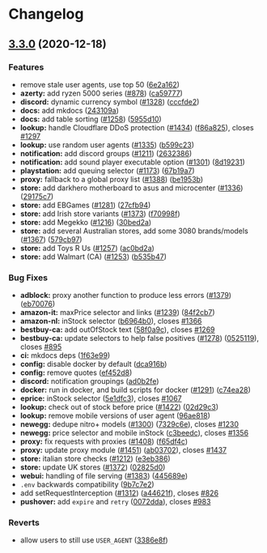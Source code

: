 # Changelog

## [3.3.0](https://www.github.com/rchenzheng/streetmerchant/compare/v3.2.0...v3.3.0) (2020-12-18)


### Features

* remove stale user agents, use top 50 ([6e2a162](https://www.github.com/rchenzheng/streetmerchant/commit/6e2a16238c54bc448f3ae5243ef8729f384ea59b))
* **azerty:** add ryzen 5000 series  ([#878](https://www.github.com/rchenzheng/streetmerchant/issues/878)) ([ca59777](https://www.github.com/rchenzheng/streetmerchant/commit/ca59777917777401affc5b72a68238983f286237))
* **discord:** dynamic currency symbol ([#1328](https://www.github.com/rchenzheng/streetmerchant/issues/1328)) ([cccfde2](https://www.github.com/rchenzheng/streetmerchant/commit/cccfde245affc11506c69d1ef6c30c09953307d4))
* **docs:** add mkdocs ([243109a](https://www.github.com/rchenzheng/streetmerchant/commit/243109a4ffdfe1d1efe961af0b5cf28fd7e6ef1d))
* **docs:** add table sorting ([#1258](https://www.github.com/rchenzheng/streetmerchant/issues/1258)) ([5955d10](https://www.github.com/rchenzheng/streetmerchant/commit/5955d10a7f2106c5ae1275fadacf2945626ca008))
* **lookup:** handle Cloudflare DDoS protection ([#1434](https://www.github.com/rchenzheng/streetmerchant/issues/1434)) ([f86a825](https://www.github.com/rchenzheng/streetmerchant/commit/f86a8259f37f0ed25b00e243b29aa28c3e68bdff)), closes [#1297](https://www.github.com/rchenzheng/streetmerchant/issues/1297)
* **lookup:** use random user agents ([#1335](https://www.github.com/rchenzheng/streetmerchant/issues/1335)) ([b599c23](https://www.github.com/rchenzheng/streetmerchant/commit/b599c23b51735212e5369ce03a44bbd1bccafa42))
* **notification:** add discord groups ([#1211](https://www.github.com/rchenzheng/streetmerchant/issues/1211)) ([2632386](https://www.github.com/rchenzheng/streetmerchant/commit/2632386a5b99f3b23166e88f92af809f0036a6b7))
* **notification:** add sound player executable option ([#1301](https://www.github.com/rchenzheng/streetmerchant/issues/1301)) ([8d19231](https://www.github.com/rchenzheng/streetmerchant/commit/8d192317badfd71a7cd8f0115ba9e6fc951c1874))
* **playstation:** add queuing selector ([#1173](https://www.github.com/rchenzheng/streetmerchant/issues/1173)) ([67b19a7](https://www.github.com/rchenzheng/streetmerchant/commit/67b19a7a8b3dead5f5ab9575ee2b4f09924ce851))
* **proxy:** fallback to a global proxy list ([#1388](https://www.github.com/rchenzheng/streetmerchant/issues/1388)) ([be1953b](https://www.github.com/rchenzheng/streetmerchant/commit/be1953b2069fce72969904c1bc18055df73f4b6b))
* **store:** add darkhero motherboard to asus and microcenter ([#1336](https://www.github.com/rchenzheng/streetmerchant/issues/1336)) ([29175c7](https://www.github.com/rchenzheng/streetmerchant/commit/29175c77a8fcbc082c944b057a919dfcc22ba606))
* **store:** add EBGames ([#1281](https://www.github.com/rchenzheng/streetmerchant/issues/1281)) ([27cfb94](https://www.github.com/rchenzheng/streetmerchant/commit/27cfb94de8d9ccef3c7fc76b250aee17d7c80257))
* **store:** add Irish store variants ([#1373](https://www.github.com/rchenzheng/streetmerchant/issues/1373)) ([f70998f](https://www.github.com/rchenzheng/streetmerchant/commit/f70998f0d9a6cdfbc59fb31fecb87f801b0b3037))
* **store:** add Megekko ([#1216](https://www.github.com/rchenzheng/streetmerchant/issues/1216)) ([30bed2a](https://www.github.com/rchenzheng/streetmerchant/commit/30bed2ac016e9e543f67b1098819a484bc1394c3))
* **store:** add several Australian stores, add some 3080 brands/models ([#1367](https://www.github.com/rchenzheng/streetmerchant/issues/1367)) ([579cb97](https://www.github.com/rchenzheng/streetmerchant/commit/579cb97a0d151cc374a37493b043ba4a399b55db))
* **store:** add Toys R Us ([#1257](https://www.github.com/rchenzheng/streetmerchant/issues/1257)) ([ac0bd2a](https://www.github.com/rchenzheng/streetmerchant/commit/ac0bd2ac14d686a0f30931e885da65a1d7af6856))
* **store:** add Walmart (CA) ([#1253](https://www.github.com/rchenzheng/streetmerchant/issues/1253)) ([b535b47](https://www.github.com/rchenzheng/streetmerchant/commit/b535b470cad38af034889b4d27578b20136e166d))


### Bug Fixes

* **adblock:** proxy another function to produce less errors ([#1379](https://www.github.com/rchenzheng/streetmerchant/issues/1379)) ([eb70076](https://www.github.com/rchenzheng/streetmerchant/commit/eb700762a4eee3a802bd81f0fb62e76243027c42))
* **amazon-it:** maxPrice selector and links ([#1239](https://www.github.com/rchenzheng/streetmerchant/issues/1239)) ([84f2cb7](https://www.github.com/rchenzheng/streetmerchant/commit/84f2cb7d52fac7c3dbdd31318a51330e25808784))
* **amazon-nl:** inStock selector ([b6964b0](https://www.github.com/rchenzheng/streetmerchant/commit/b6964b02f38c947fd476d86de35d5983e5b229dd)), closes [#1366](https://www.github.com/rchenzheng/streetmerchant/issues/1366)
* **bestbuy-ca:** add outOfStock text ([58f0a9c](https://www.github.com/rchenzheng/streetmerchant/commit/58f0a9c7740c46f3d820c8765dee5b0fc8516353)), closes [#1269](https://www.github.com/rchenzheng/streetmerchant/issues/1269)
* **bestbuy-ca:** update selectors to help false positives ([#1278](https://www.github.com/rchenzheng/streetmerchant/issues/1278)) ([0525119](https://www.github.com/rchenzheng/streetmerchant/commit/0525119b9bae47425a6c01720d6a1ea6ab8e6a02)), closes [#895](https://www.github.com/rchenzheng/streetmerchant/issues/895)
* **ci:** mkdocs deps ([1f63e99](https://www.github.com/rchenzheng/streetmerchant/commit/1f63e9980499ac567845473dc48e51cab78c838e))
* **config:** disable docker by default ([dca916b](https://www.github.com/rchenzheng/streetmerchant/commit/dca916b64e9ac2d05d5e6af19e5466b8a0623ed5))
* **config:** remove quotes ([ef452d8](https://www.github.com/rchenzheng/streetmerchant/commit/ef452d8e586536a5039ee532d655d2951d551ac3))
* **discord:** notification groupings ([ad0b2fe](https://www.github.com/rchenzheng/streetmerchant/commit/ad0b2fe525d6403735ddcbf4ef55b91eb36ac10a))
* **docker:** run in docker, and build scripts for docker ([#1291](https://www.github.com/rchenzheng/streetmerchant/issues/1291)) ([c74ea28](https://www.github.com/rchenzheng/streetmerchant/commit/c74ea28014ee0d827ea216083844f92e30f142c9))
* **eprice:** inStock selector ([5e1dfc3](https://www.github.com/rchenzheng/streetmerchant/commit/5e1dfc35680029620a1de7bc7a523140f2dae8af)), closes [#1067](https://www.github.com/rchenzheng/streetmerchant/issues/1067)
* **lookup:** check out of stock before price ([#1422](https://www.github.com/rchenzheng/streetmerchant/issues/1422)) ([02d29c3](https://www.github.com/rchenzheng/streetmerchant/commit/02d29c3c64a7976622da6cbdf099b76b455082d0))
* **lookup:** remove mobile versions of user agent ([96ae818](https://www.github.com/rchenzheng/streetmerchant/commit/96ae818e84c99d0597e0ddd7b5ecfe1a0615d1ed))
* **newegg:** dedupe nitro+ models ([#1300](https://www.github.com/rchenzheng/streetmerchant/issues/1300)) ([7329c6e](https://www.github.com/rchenzheng/streetmerchant/commit/7329c6ede0a5ab6d644b30ac878f4e7da11e43a8)), closes [#1230](https://www.github.com/rchenzheng/streetmerchant/issues/1230)
* **newegg:** price selector and mobile inStock ([c3beedc](https://www.github.com/rchenzheng/streetmerchant/commit/c3beedced82141e6bbb0735b3edb7c573907aa7a)), closes [#1356](https://www.github.com/rchenzheng/streetmerchant/issues/1356)
* **proxy:** fix requests with proxies ([#1408](https://www.github.com/rchenzheng/streetmerchant/issues/1408)) ([f65df4c](https://www.github.com/rchenzheng/streetmerchant/commit/f65df4ce56891c368dab8dd6fe85a584cf9e6f49))
* **proxy:** update proxy module ([#1451](https://www.github.com/rchenzheng/streetmerchant/issues/1451)) ([ab03702](https://www.github.com/rchenzheng/streetmerchant/commit/ab037029b654f5e169a97c9e7a2c4dfa6cf1e768)), closes [#1437](https://www.github.com/rchenzheng/streetmerchant/issues/1437)
* **store:** italian store checks ([#1212](https://www.github.com/rchenzheng/streetmerchant/issues/1212)) ([e3eb386](https://www.github.com/rchenzheng/streetmerchant/commit/e3eb38655a3cefb85c4dbd573494955e06c72f71))
* **store:** update UK stores ([#1372](https://www.github.com/rchenzheng/streetmerchant/issues/1372)) ([02825d0](https://www.github.com/rchenzheng/streetmerchant/commit/02825d009bd028f6dcdca02e2c155e77a7df8654))
* **webui:** handling of file serving ([#1383](https://www.github.com/rchenzheng/streetmerchant/issues/1383)) ([445689e](https://www.github.com/rchenzheng/streetmerchant/commit/445689efc49bf8edb0b5a027611f02ea0d0f126f))
* `.env` backwards compatibility ([9b7c7e2](https://www.github.com/rchenzheng/streetmerchant/commit/9b7c7e2881d756909af191094bda435ca7ef7e9b))
* add setRequestInterception ([#1312](https://www.github.com/rchenzheng/streetmerchant/issues/1312)) ([a44621f](https://www.github.com/rchenzheng/streetmerchant/commit/a44621f8f50cac9ba6614b0f89320d210370047a)), closes [#826](https://www.github.com/rchenzheng/streetmerchant/issues/826)
* **pushover:** add `expire` and `retry` ([0072dda](https://www.github.com/rchenzheng/streetmerchant/commit/0072dda90b637b93647cf3a35dc612cf43d89445)), closes [#983](https://www.github.com/rchenzheng/streetmerchant/issues/983)


### Reverts

* allow users to still use `USER_AGENT` ([3386e8f](https://www.github.com/rchenzheng/streetmerchant/commit/3386e8f50da27a800c5289c3b6bd7a1f76e77a49))
